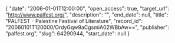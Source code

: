 {
  "date": "2006-01-01T12:00:00", 
  "open_access": true, 
  "target_url": "http://www.palfest.org/", 
  "description": "", 
  "end_date": null, 
  "title": "PALFEST - Palestine Festival of Literature", 
  "record_id": "20060101T120000/OrdyGqw9aCgsmiA02WBbAw==", 
  "publisher": "palfest.org", 
  "slug": 64290944, 
  "start_date": null
}


